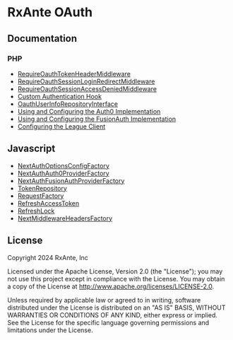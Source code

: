 # RxAnte OAuth

## Documentation

### PHP

- [RequireOauthTokenHeaderMiddleware](documentation/php/require-oauth-token-header-middleware.md)
- [RequireOauthSessionLoginRedirectMiddleware](documentation/php/require-oauth-session-login-redirect-middleware.md)
- [RequireOauthSessionAccessDeniedMiddleware](documentation/php/require-oauth-session-access-denied-middleware.md)
- [Custom Authentication Hook](documentation/php/custom-auth-hook.md)
- [OauthUserInfoRepositoryInterface](documentation/php/oauth-user-info-repository-interface.md)
- [Using and Configuring the Auth0 Implementation](documentation/php/using-configuring-auth0-implementation.md)
- [Using and Configuring the FusionAuth Implementation](documentation/php/using-configuring-fusion-auth-implementation.md)
- [Configuring the League Client](documentation/php/configuring-league-client.md)

## Javascript

- [NextAuthOptionsConfigFactory](documentation/javascript/next-auth-options-config-factory.md)
- [NextAuthAuth0ProviderFactory](documentation/javascript/next-auth-auth0-provider-factory.md)
- [NextAuthFusionAuthProviderFactory](documentation/javascript/next-auth-fusion-auth-provider-factory.md)
- [TokenRepository](documentation/javascript/token-repository.md)
- [RequestFactory](documentation/javascript/request-factory.md)
- [RefreshAccessToken](documentation/javascript/refresh-access-token.md)
- [RefreshLock](documentation/javascript/refresh-lock.md)
- [NextMiddlewareHeadersFactory](documentation/javascript/next-middleware-headers-factory.md)

## License

Copyright 2024 RxAnte, Inc

Licensed under the Apache License, Version 2.0 (the "License"); you may not use this project except in compliance with the License. You may obtain a copy of the License at http://www.apache.org/licenses/LICENSE-2.0.

Unless required by applicable law or agreed to in writing, software distributed under the License is distributed on an "AS IS" BASIS, WITHOUT WARRANTIES OR CONDITIONS OF ANY KIND, either express or implied. See the License for the specific language governing permissions and limitations under the License.
